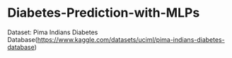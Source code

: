 # Diabetes-Prediction-with-MLPs

Dataset: Pima Indians Diabetes Database(https://www.kaggle.com/datasets/uciml/pima-indians-diabetes-database)
